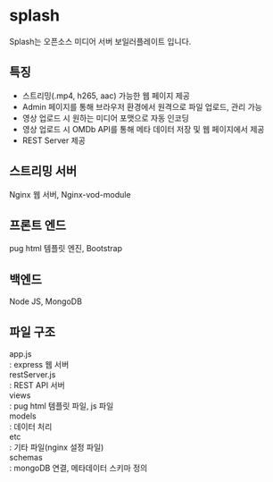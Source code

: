# splash
Splash는 오픈소스 미디어 서버 보일러플레이트 입니다.

## 특징
 - 스트리밍(.mp4, h265, aac) 가능한 웹 페이지 제공
 - Admin 페이지를 통해 브라우저 환경에서 원격으로 파일 업로드, 관리 가능
 - 영상 업로드 시 원하는 미디어 포맷으로 자동 인코딩
 - 영상 업로드 시 OMDb API를 통해 메타 데이터 저장 및 웹 페이지에서 제공
 - REST Server 제공
 
## 스트리밍 서버
Nginx 웹 서버, Nginx-vod-module

## 프론트 엔드
pug html 템플릿 엔진, Bootstrap

## 백엔드
Node JS, MongoDB

## 파일 구조
app.js<br>
: express 웹 서버<br>
restServer.js<br>
: REST API 서버<br>
views<br>
: pug html 템플릿 파일, js 파일<br>
models<br>
: 데이터 처리<br>
etc<br>
: 기타 파일(nginx 설정 파일) <br>
schemas<br>
: mongoDB 연결, 메타데이터 스키마 정의<br>
